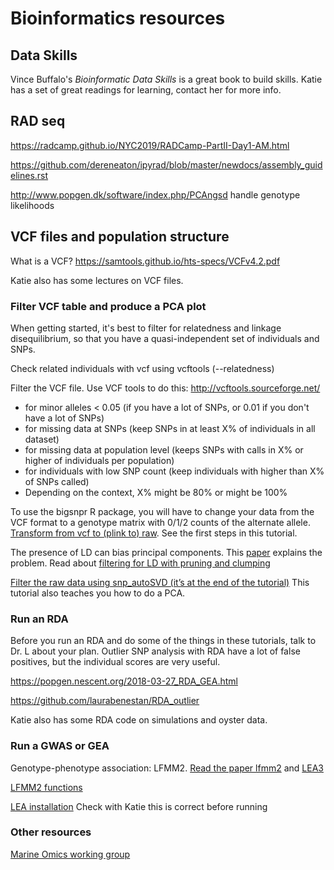 #  Bioinformatics resources

## Data Skills

Vince Buffalo's _Bioinformatic Data Skills_ is a great book to build skills. Katie has a set of great readings for learning, contact her for more info.

## RAD seq

https://radcamp.github.io/NYC2019/RADCamp-PartII-Day1-AM.html

https://github.com/dereneaton/ipyrad/blob/master/newdocs/assembly_guidelines.rst

http://www.popgen.dk/software/index.php/PCAngsd handle genotype likelihoods

## VCF files and population structure

What is a VCF? https://samtools.github.io/hts-specs/VCFv4.2.pdf

Katie also has some lectures on VCF files.

### Filter VCF table and produce a PCA plot

When getting started, it's best to filter for relatedness and linkage disequilibrium, so that you have a quasi-independent set of individuals and SNPs. 

Check related individuals with vcf using vcftools (--relatedness)

Filter the VCF file. Use VCF tools to do this: http://vcftools.sourceforge.net/
- for minor alleles < 0.05 (if you have a lot of SNPs, or 0.01 if you don't have a lot of SNPs)
- for missing data at SNPs (keep SNPs in at least X% of individuals in all dataset)
- for missing data at population level (keeps SNPs with calls in X% or higher of individuals per population)
- for individuals with low SNP count (keep individuals with higher than X% of SNPs called)
- Depending on the context, X% might be 80% or might be 100%

To use the bigsnpr R package, you will have to change your data from the VCF format to a genotype matrix with 0/1/2 counts of the alternate allele.
[Transform from vcf to (plink to) raw](https://github.com/laurabenestan/RDA_outlier). See the first steps in this tutorial. 

The presence of LD can bias principal components. This [paper](https://academic.oup.com/bioinformatics/article/36/16/4449/5838185?login=true) explains the problem.  Read about [filtering for LD with pruning and clumping](https://privefl.github.io/bigsnpr/articles/pruning-vs-clumping.html)

[Filter the raw data using snp_autoSVD (it’s at the end of the tutorial)](https://privefl.github.io/bigsnpr/articles/how-to-PCA.html)
This tutorial also teaches you how to do a PCA.


### Run an RDA

Before you run an RDA and do some of the things in these tutorials, talk to Dr. L about your plan. Outlier SNP analysis with RDA have a lot of false positives, but the individual scores are very useful.

https://popgen.nescent.org/2018-03-27_RDA_GEA.html

https://github.com/laurabenestan/RDA_outlier

Katie also has some RDA code on simulations and oyster data.

### Run a GWAS or GEA

Genotype-phenotype association: LFMM2. [Read the paper lfmm2](https://academic.oup.com/mbe/article/36/4/852/5290100) and [LEA3](https://onlinelibrary.wiley.com/doi/10.1111/1755-0998.13366)

[LFMM2 functions](https://rdrr.io/bioc/LEA/man/lfmm2.html)

[LEA installation](http://www.bioconductor.org/packages/3.3/bioc/html/LEA.html) Check with Katie this is correct before running

### Other resources

[Marine Omics working group](https://marineomics.github.io/index.html)



